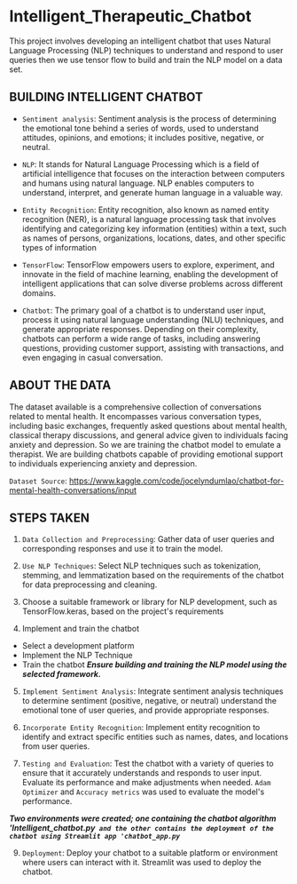 # Intelligent_Therapeutic_Chatbot
This project involves developing an intelligent chatbot that uses Natural Language Processing (NLP) techniques to understand and respond to user queries then we use tensor flow to build and train the NLP model on a data set. 

## BUILDING INTELLIGENT CHATBOT

- `Sentiment analysis`: Sentiment analysis is the process of determining the emotional tone behind a series of words, used to understand attitudes, opinions, and emotions; it includes positive, negative, or neutral. 

- `NLP`: It stands for Natural Language Processing which is a field of artificial intelligence that focuses on the interaction between computers and humans using natural language. NLP enables computers to understand, interpret, and generate human language in a valuable way. 

- `Entity Recognition`: Entity recognition, also known as named entity recognition (NER), is a natural language processing task that involves identifying and categorizing key information (entities) within a text, such as names of persons, organizations, locations, dates, and other specific types of information

- `TensorFlow`: TensorFlow empowers users to explore, experiment, and innovate in the field of machine learning, enabling the development of intelligent applications that can solve diverse problems across different domains.

- `Chatbot`: The primary goal of a chatbot is to understand user input, process it using natural language understanding (NLU) techniques, and generate appropriate responses. Depending on their complexity, chatbots can perform a wide range of tasks, including answering questions, providing customer support, assisting with transactions, and even engaging in casual conversation.

## ABOUT THE DATA
The dataset available is a comprehensive collection of conversations related to mental health. It encompasses various conversation types, including basic exchanges, frequently asked questions about mental health, classical therapy discussions, and general advice given to individuals facing anxiety and depression.
So we are training the chatbot model to emulate a therapist. We are building chatbots capable of providing emotional support to individuals experiencing anxiety and depression. 

`Dataset Source`: https://www.kaggle.com/code/jocelyndumlao/chatbot-for-mental-health-conversations/input

STEPS TAKEN
---

1. `Data Collection and Preprocessing`: Gather data of user queries and corresponding responses and use it to train the model.

2. `Use NLP Techniques`: Select NLP techniques such as tokenization, stemming, and lemmatization based on the requirements of the chatbot for data preprocessing and cleaning.

3. Choose a suitable framework or library for NLP development, such as TensorFlow.keras, based on the project's requirements

4. Implement and train the chatbot
- Select a development platform
- Implement the NLP Technique
- Train the chatbot
***Ensure building and training the NLP model using the selected framework.***

5. `Implement Sentiment Analysis`: Integrate sentiment analysis techniques to determine sentiment (positive, negative, or neutral) understand the emotional tone of user queries, and provide appropriate responses.

6. `Incorporate Entity Recognition`: Implement entity recognition to identify and extract specific entities such as names, dates, and locations from user queries.

7. `Testing and Evaluation`: Test the chatbot with a variety of queries to ensure that it accurately understands and responds to user input. Evaluate its performance and make adjustments when needed. `Adam Optimizer` and `Accuracy metrics` was used to evaluate the model's performance.

***Two environments were created; one containing the chatbot algorithm 'Intelligent_chatbot.py` and the other contains the deployment of the chatbot using Streamlit app 'chatbot_app.py`***

9. `Deployment`: Deploy your chatbot to a suitable platform or environment where users can interact with it. Streamlit was used to deploy the chatbot. 

